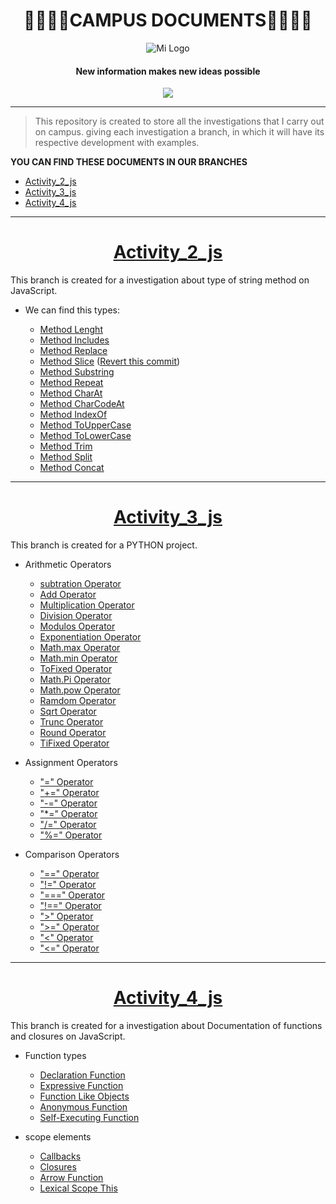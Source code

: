 
<h1 align="center">
🚀👨‍🚀🚀CAMPUS DOCUMENTS🚀👨‍🚀🚀
</h1>

<div align="center"">
  <img src="https://user-images.githubusercontent.com/122552606/224492912-1da451a9-2f2e-4a49-945f-b359835cf292.jpg" alt="Mi Logo">
</div>

  <h4 align="center">
New information makes new ideas possible
   </h4>

<p align="center">
   <img src="https://img.shields.io/badge/STATE-DEVELOPING-green">
</p>


------------

>This repository is created to store all the investigations that I carry out on campus.
giving each investigation a branch, in which it will have its respective development with examples.

**YOU CAN FIND THESE DOCUMENTS IN OUR BRANCHES**

+ [Activity_2_js](https://github.com/Davidpereznuma10/Documents_Campus/tree/Activity_2_js "Activity_2_js")
+ [Activity_3_js](https://github.com/Davidpereznuma10/Documents_Campus/tree/Activity_3_js "Activity_3_js")
+ [Activity_4_js](https://github.com/Davidpereznuma10/Documents_Campus/tree/Activity_4_js "Activity_4_js")


------------

# <h1 align="center"> [Activity_2_js](https://github.com/Davidpereznuma10/Documents_Campus/tree/Activity_2_js "Activity_2_js")</h1>
This branch is created for a investigation about type of string method on  JavaScript.

+ We can find this types:


    - [Method Lenght](https://github.com/Davidpereznuma10/Documents_Campus/commit/29ab463eec6a6d7f15c95423db6527c396cd5b36)
    - [Method Includes](https://github.com/Davidpereznuma10/Documents_Campus/commit/6758b1b544100658fdf1a0a7039aa01781cc1968)
    - [Method Replace](https://github.com/Davidpereznuma10/Documents_Campus/commit/b9033da47a5b674127c344ab53af85720f99cc9d)
    - [Method Slice](https://github.com/Davidpereznuma10/Documents_Campus/commit/698a224ba0c4035a179288d8e60406d88f156995) ([Revert this commit](https://github.com/Davidpereznuma10/Documents_Campus/commit/4ab45a195b9863d9fe5d6754f60b56318ce0f68d))
    - [Method Substring ](https://github.com/Davidpereznuma10/Documents_Campus/commit/e3eeb1048d01cbb3702c79195d72844ed37db989)
    - [Method Repeat](https://github.com/Davidpereznuma10/Documents_Campus/commit/628419a0351ba270f611b72fef5e05d6220f5ddc)
    - [Method CharAt ](https://github.com/Davidpereznuma10/Documents_Campus/commit/5c52ba92f87ee15dd1061b6ecda2f17ee314e00a)
    - [Method CharCodeAt](https://github.com/Davidpereznuma10/Documents_Campus/commit/a002b82fea760a06a85f98254b85085a9eb59637)
    - [Method IndexOf ](https://github.com/Davidpereznuma10/Documents_Campus/commit/fc82012b01ada892b0be23f5185c3d8012f259a0 "Method IndexOf")
    - [Method ToUpperCase](https://github.com/Davidpereznuma10/Documents_Campus/commit/e66c83af16f8f8a1fb36ef5a8a63ed9763f875da )
    - [Method ToLowerCase](https://github.com/Davidpereznuma10/Documents_Campus/commit/568746f3265b794058198ed3f61964abe7d3c283 )
    - [Method Trim](https://github.com/Davidpereznuma10/Documents_Campus/commit/7dc760ea2255a6ad4b536ef806b1eef7ac59a314 )
    - [Method Split](https://github.com/Davidpereznuma10/Documents_Campus/commit/4f0c926b1b4888508d76d3b708fe1ed798939bf5 )
    - [Method Concat](https://github.com/Davidpereznuma10/Documents_Campus/commit/b2abee8792143dc95a81fe5a993d9d2e9c5c3112 )


------------

# <h1 align="center">[Activity_3_js](https://github.com/Davidpereznuma10/Documents_Campus/tree/Activity_3_js "Activity_3_js")</h1>
This branch is created for a PYTHON project.

+ Arithmetic Operators

    - [subtration Operator](https://github.com/Davidpereznuma10/Documents_Campus/commit/98a3ed6c7ff1afd1a67811d8fd5890138291c1d3)
    - [Add Operator](https://github.com/Davidpereznuma10/Documents_Campus/commit/04a74c80c7439387e04f37766d0730d4dd194909)
    - [Multiplication Operator](https://github.com/Davidpereznuma10/Documents_Campus/commit/6190c336a19d09129b866421b01bb7641a9b4cca)
    - [Division Operator](https://github.com/Davidpereznuma10/Documents_Campus/commit/6899153ec705f46c1bb6f031556acee214b4b1ab)
    - [Modulos Operator](https://github.com/Davidpereznuma10/Documents_Campus/commit/aef791bab1eba8d6653d16bed3ce157862d6959b)
    - [Exponentiation Operator](https://github.com/Davidpereznuma10/Documents_Campus/commit/294c03c4799ec8eee602042b38e2dc0eeec35201)
    - [Math.max Operator](https://github.com/Davidpereznuma10/Documents_Campus/commit/d7dc80c04b6ed44de6b9123123500d9ead92b43f)
    - [Math.min Operator](https://github.com/Davidpereznuma10/Documents_Campus/commit/235524036deebfe511ded20883f25fce7af3dc83)
    - [ToFixed Operator](https://github.com/Davidpereznuma10/Documents_Campus/commit/f26cfc47450fbeea1576aa8a4564c525a82b2bba)
    - [Math.Pi Operator](https://github.com/Davidpereznuma10/Documents_Campus/commit/0dc07d9dca0cced0f2281711525b69fef3ab5314)
    - [Math.pow Operator](https://github.com/Davidpereznuma10/Documents_Campus/commit/622f42aa395d82b1f490fd47555e7a55ecbe9262)
    - [Ramdom Operator](https://github.com/Davidpereznuma10/Documents_Campus/commit/5423a1f0acd233f9cbd48e4a63e6b05cb4fdb012)
    - [Sqrt Operator](https://github.com/Davidpereznuma10/Documents_Campus/commit/c31b51a65e1398977cd3b86fa8c080595f7f87e5)
    - [Trunc Operator](https://github.com/Davidpereznuma10/Documents_Campus/commit/632f5e11c74f59ce19bd75eb8c2ced80e9973b1a)
    - [Round Operator](https://github.com/Davidpereznuma10/Documents_Campus/commit/c33d78a94deb5da389ab4b1e2958ee30db3810a1)
    - [TiFixed Operator](https://github.com/Davidpereznuma10/Documents_Campus/commit/76af558138169482718885e275ae7de3144da028)


+ Assignment Operators

    - ["=" Operator](https://github.com/Davidpereznuma10/Documents_Campus/commit/a95253d2a054315570c691e2077c6cc38b930d67)
    - ["+=" Operator](https://github.com/Davidpereznuma10/Documents_Campus/commit/8879aaf51521459fa298934cd002611c9effe3f3)
    - ["-=" Operator](https://github.com/Davidpereznuma10/Documents_Campus/commit/3b79fb1abb5630fb0e1824110703cf75ee5846e0)
    - ["*=" Operator](https://github.com/Davidpereznuma10/Documents_Campus/commit/8151ca6ad6ba1bbcb0698cfc7978a761bfd31e89)
    - ["/=" Operator](https://github.com/Davidpereznuma10/Documents_Campus/commit/c1089cab92481da297d30fb5f36699810cc04dae)
    - ["%=" Operator](https://github.com/Davidpereznuma10/Documents_Campus/commit/90f515caa227b59fda2b76bc4b0171483f3c7ede)


+ Comparison Operators    

    - ["==" Operator](https://github.com/Davidpereznuma10/Documents_Campus/commit/3f89978ce3045725749143fc26037d9b9a5d7415)
    - ["!=" Operator](https://github.com/Davidpereznuma10/Documents_Campus/commit/b3a2a56e60b95d62551ee282601997c1728478a8)
    - ["===" Operator](https://github.com/Davidpereznuma10/Documents_Campus/commit/a7a17ebbfce84815fc394507d97aa9d08cb6ef55)
    - ["!==" Operator](https://github.com/Davidpereznuma10/Documents_Campus/commit/76c378498375a2a4af93d7d0856ffb090b961ded)
    - [">" Operator](https://github.com/Davidpereznuma10/Documents_Campus/commit/39aa824e93e7346b8965cd61929fcb802d2dafc1)
    - [">=" Operator](https://github.com/Davidpereznuma10/Documents_Campus/commit/40b7ffcfc316d30d8f6afa567a7572f1fb17cf77)
    - ["<" Operator](https://github.com/Davidpereznuma10/Documents_Campus/commit/d085237ba436b5ae06b68b6e48dbb1c6c2f69d57)
    - ["<=" Operator](https://github.com/Davidpereznuma10/Documents_Campus/commit/090ce9ddbca769150c60ee4ec8cf52fed12d83e5)


------------

# <h1 align="center"> [Activity_4_js](https://github.com/Davidpereznuma10/Documents_Campus/tree/Activity_4_js "Activity_4_js")</h1>
This branch is created for a investigation about Documentation of functions and closures on   JavaScript.

+ Function types
  
  - [Declaration Function](https://github.com/Davidpereznuma10/Documents_Campus/commit/3a4f5c3897ea77a5e3beacd155afddf54e70b94d )
  - [Expressive Function](https://github.com/Davidpereznuma10/Documents_Campus/commit/37880e7d9f36a97476f49fe550812917a7ad9e11)
  - [Function Like Objects](https://github.com/Davidpereznuma10/Documents_Campus/commit/607904968c33b75ec1deaec07b4d940d0577b58e)
  - [Anonymous Function](https://github.com/Davidpereznuma10/Documents_Campus/commit/607904968c33b75ec1deaec07b4d940d0577b58e)
  - [Self-Executing Function](https://github.com/Davidpereznuma10/Documents_Campus/commit/30afc4981ed0216e5351eedfdc7e29cfd58b5939)

+ scope elements

  - [Callbacks](https://github.com/Davidpereznuma10/Documents_Campus/commit/153b942c0eca3d3cf2a673aca88575234442b740)
  - [Closures](https://github.com/Davidpereznuma10/Documents_Campus/commit/eaf49b428f803fd07531dcdcb61d176e1bd242e4)
  - [Arrow Function](https://github.com/Davidpereznuma10/Documents_Campus/commit/92180fe73f2d26034971621729bbaefdfe31cbb0)
  - [Lexical Scope This](https://github.com/Davidpereznuma10/Documents_Campus/commit/95f02d16213faf122167e59a629775dbe5196fe5)